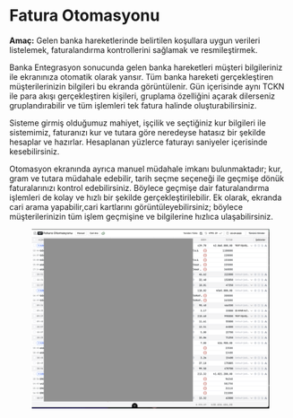 # Fatura Otomasyonu

**Amaç:** Gelen banka hareketlerinde belirtilen koşullara uygun verileri listelemek, faturalandırma kontrollerini sağlamak ve resmileştirmek.

Banka Entegrasyon sonucunda gelen banka hareketleri müşteri bilgileriniz ile ekranınıza otomatik olarak yansır. Tüm banka hareketi gerçekleştiren müşterilerinizin bilgileri bu ekranda görüntülenir. Gün içerisinde aynı TCKN ile para akışı gerçekleştiren kişileri, gruplama özelliğini açarak dilerseniz gruplandırabilir ve tüm işlemleri tek fatura halinde oluşturabilirsiniz.

Sisteme girmiş olduğumuz mahiyet, işçilik ve seçtiğiniz kur bilgileri ile sistemimiz, faturanızı kur ve tutara göre neredeyse hatasız bir şekilde hesaplar ve hazırlar. Hesaplanan yüzlerce faturayı saniyeler içerisinde kesebilirsiniz.

Otomasyon ekranında ayrıca manuel müdahale imkanı bulunmaktadır; kur, gram ve tutara müdahale edebilir, tarih seçme seçeneği ile geçmişe dönük faturalarınızı kontrol edebilirsiniz. Böylece geçmişe dair faturalandırma işlemleri de kolay ve hızlı bir şekilde gerçekleştirilebilir. Ek olarak, ekranda cari arama yapabilir,cari kartlarını görüntüleyebilirsiniz; böylece müşterilerinizin tüm işlem geçmişine ve bilgilerine hızlıca ulaşabilirsiniz.

<figure><img src="../../.gitbook/assets/Ekran Resmi 2025-09-05 17.42.32.png" alt=""><figcaption></figcaption></figure>
